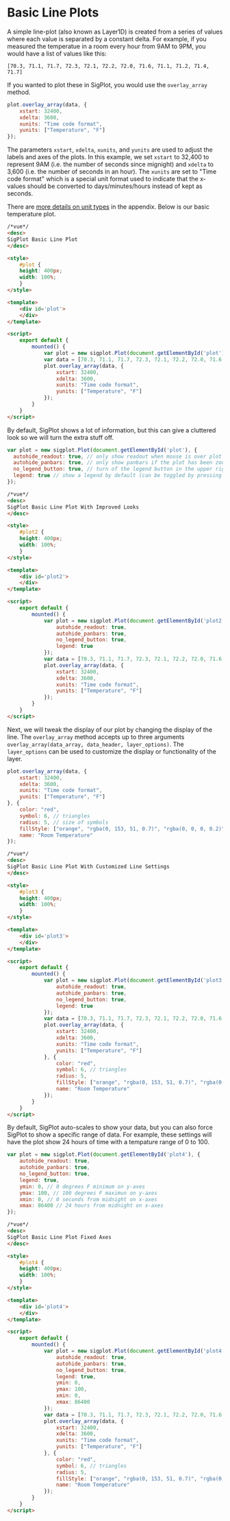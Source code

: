 # Basic Line Plots

A simple line-plot (also known as Layer1D) is created from a series of values where
each value is separated by a constant delta.  For example, if you measured the temperatue
in a room every hour from 9AM to 9PM, you would have a list of values like this:

```
[70.3, 71.1, 71.7, 72.3, 72.1, 72.2, 72.0, 71.6, 71.1, 71.2, 71.4, 71.7]
```

If you wanted to plot these in SigPlot, you would use the `overlay_array` method.


```javascript
plot.overlay_array(data, {
    xstart: 32400,
    xdelta: 3600,
    xunits: "Time code format",
    yunits: ["Temperature", "F"]
});
```

The parameters `xstart`, `xdelta`, `xunits`, and `yunits` are used to adjust the labels and 
axes of the plots.  In this example, we set `xstart` to 32,400 to represent 9AM
(i.e. the number of seconds since mignight) and `xdelta` to 3,600 (i.e. the number of seconds
in an hour).  The `xunits` are set to "Time code format" which is a special unit format used
to indicate that the x-values should be converted to days/minutes/hours instead of kept as seconds.

There are [more details on unit types](Units.md) in the appendix.  Below is our basic temperature
plot.

```html
/*vue*/
<desc>
SigPlot Basic Line Plot
</desc>

<style>
    #plot {
    height: 400px;
    width: 100%;
    }
</style>

<template>
    <div id='plot'>
    </div>
</template>

<script>
    export default {
        mounted() {
            var plot = new sigplot.Plot(document.getElementById('plot'), {});
            var data = [70.3, 71.1, 71.7, 72.3, 72.1, 72.2, 72.0, 71.6, 71.1, 71.2, 71.4, 71.7];
            plot.overlay_array(data, {
                xstart: 32400,
                xdelta: 3600,
                xunits: "Time code format",
                yunits: ["Temperature", "F"]
            });
        }
    }
</script>
```

By default, SigPlot shows a lot of information, but this can give a cluttered look so we will turn 
the extra stuff off.

```javascript
var plot = new sigplot.Plot(document.getElementById('plot'), {
  autohide_readout: true, // only show readout when mouse is over plot
  autohide_panbars: true, // only show panbars if the plot has been zoomed
  no_legend_button: true, // turn of the legend button in the upper right
  legend: true // show a legend by default (can be toggled by pressing 'L')
});
```

```html
/*vue*/
<desc>
SigPlot Basic Line Plot With Improved Looks
</desc>

<style>
    #plot2 {
    height: 400px;
    width: 100%;
    }
</style>

<template>
    <div id='plot2'>
    </div>
</template>

<script>
    export default {
        mounted() {
            var plot = new sigplot.Plot(document.getElementById('plot2'), {
                autohide_readout: true,
                autohide_panbars: true,
                no_legend_button: true,
                legend: true
            });
            var data = [70.3, 71.1, 71.7, 72.3, 72.1, 72.2, 72.0, 71.6, 71.1, 71.2, 71.4, 71.7];
            plot.overlay_array(data, {
                xstart: 32400,
                xdelta: 3600,
                xunits: "Time code format",
                yunits: ["Temperature", "F"]
            });
        }
    }
</script>
```

Next, we will tweak the display of our plot by changing the display of the line.  The `overlay_array`
method accepts up to three arguments `overlay_array(data_array, data_header, layer_options)`.  The
`layer_options` can be used to customize the display or functionality of the layer.

```javascript
plot.overlay_array(data, {
    xstart: 32400,
    xdelta: 3600,
    xunits: "Time code format",
    yunits: ["Temperature", "F"]
}, {
    color: "red",
    symbol: 6, // triangles
    radius: 5, // size of symbols
    fillStyle: ["orange", "rgba(0, 153, 51, 0.7)", "rgba(0, 0, 0, 0.2)"], // gradient fill
    name: "Room Temperature"
});
```

```html
/*vue*/
<desc>
SigPlot Basic Line Plot With Customized Line Settings
</desc>

<style>
    #plot3 {
    height: 400px;
    width: 100%;
    }
</style>

<template>
    <div id='plot3'>
    </div>
</template>

<script>
    export default {
        mounted() {
            var plot = new sigplot.Plot(document.getElementById('plot3'), {
                autohide_readout: true,
                autohide_panbars: true,
                no_legend_button: true,
                legend: true
            });
            var data = [70.3, 71.1, 71.7, 72.3, 72.1, 72.2, 72.0, 71.6, 71.1, 71.2, 71.4, 71.7];
            plot.overlay_array(data, {
                xstart: 32400,
                xdelta: 3600,
                xunits: "Time code format",
                yunits: ["Temperature", "F"]
            }, {
                color: "red",
                symbol: 6, // triangles
                radius: 5,
                fillStyle: ["orange", "rgba(0, 153, 51, 0.7)", "rgba(0, 0, 0, 0.2)"],
                name: "Room Temperature"
            });
        }
    }
</script>
```

By default, SigPlot auto-scales to show your data, but you can also force SigPlot to show a
specific range of data.  For example, these settings will have the plot show 24 hours of time
with a tempature range of 0 to 100.

```javascript
var plot = new sigplot.Plot(document.getElementById('plot4'), {
    autohide_readout: true,
    autohide_panbars: true,
    no_legend_button: true,
    legend: true,
    ymin: 0, // 0 degrees F minimum on y-axes
    ymax: 100, // 100 degrees F maximun on y-axes
    xmin: 0, // 0 seconds from midnight on x-axes
    xmax: 86400 // 24 hours from midnight on x-axes
});
```

```html
/*vue*/
<desc>
SigPlot Basic Line Plot Fixed Axes
</desc>

<style>
    #plot4 {
    height: 400px;
    width: 100%;
    }
</style>

<template>
    <div id='plot4'>
    </div>
</template>

<script>
    export default {
        mounted() {
            var plot = new sigplot.Plot(document.getElementById('plot4'), {
                autohide_readout: true,
                autohide_panbars: true,
                no_legend_button: true,
                legend: true,
                ymin: 0,
                ymax: 100,
                xmin: 0, 
                xmax: 86400
            });
            var data = [70.3, 71.1, 71.7, 72.3, 72.1, 72.2, 72.0, 71.6, 71.1, 71.2, 71.4, 71.7];
            plot.overlay_array(data, {
                xstart: 32400,
                xdelta: 3600,
                xunits: "Time code format",
                yunits: ["Temperature", "F"]
            }, {
                color: "red",
                symbol: 6, // triangles
                radius: 5,
                fillStyle: ["orange", "rgba(0, 153, 51, 0.7)", "rgba(0, 0, 0, 0.2)"],
                name: "Room Temperature"
            });
        }
    }
</script>
```